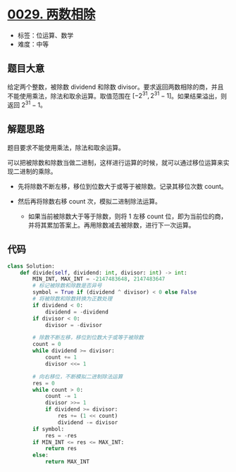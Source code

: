 # [0029. 两数相除](https://leetcode.cn/problems/divide-two-integers/)

- 标签：位运算、数学
- 难度：中等

## 题目大意

给定两个整数，被除数 dividend 和除数 divisor。要求返回两数相除的商，并且不能使用乘法，除法和取余运算。取值范围在 $[-2^{31}, 2^{31}-1]$。如果结果溢出，则返回 $2^{31} - 1$。

## 解题思路

题目要求不能使用乘法，除法和取余运算。

可以把被除数和除数当做二进制，这样进行运算的时候，就可以通过移位运算来实现二进制的乘除。

- 先将除数不断左移，移位到位数大于或等于被除数。记录其移位次数 count。

- 然后再将除数右移 count 次，模拟二进制除法运算。
  - 如果当前被除数大于等于除数，则将 1 左移 count 位，即为当前位的商，并将其累加答案上。再用除数减去被除数，进行下一次运算。



## 代码

```python
class Solution:
    def divide(self, dividend: int, divisor: int) -> int:
        MIN_INT, MAX_INT = -2147483648, 2147483647
        # 标记被除数和除数是否异号
        symbol = True if (dividend ^ divisor) < 0 else False
        # 将被除数和除数转换为正数处理
        if dividend < 0:
            dividend = -dividend
        if divisor < 0:
            divisor = -divisor

        # 除数不断左移，移位到位数大于或等于被除数
        count = 0
        while dividend >= divisor:
            count += 1
            divisor <<= 1

        # 向右移位，不断模拟二进制除法运算
        res = 0
        while count > 0:
            count -= 1
            divisor >>= 1
            if dividend >= divisor:
                res += (1 << count)
                dividend -= divisor
        if symbol:
            res = -res
        if MIN_INT <= res <= MAX_INT:
            return res
        else:
            return MAX_INT
```

